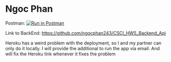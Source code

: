 # Ngoc Phan


Postman:
[![Run in Postman](https://run.pstmn.io/button.svg)](https://god.postman.co/run-collection/35fdabc007772628def0?action=collection%2Fimport#?env%5BHomework5_NgocHan%5D=W3sia2V5IjoiVU5JUVVFX0tFWSIsInZhbHVlIjoidW5pcXVlX2tleSIsImVuYWJsZWQiOnRydWUsInR5cGUiOiJkZWZhdWx0In0seyJrZXkiOiJTRUNSRVRfS0VZIiwidmFsdWUiOiJsYXNqZGhmYWxzamRmIiwiZW5hYmxlZCI6dHJ1ZSwidHlwZSI6ImRlZmF1bHQifSx7ImtleSI6InRva2VuIiwidmFsdWUiOiIiLCJlbmFibGVkIjp0cnVlLCJ0eXBlIjoiYW55In0seyJrZXkiOiJqd3QiLCJ2YWx1ZSI6IiIsImVuYWJsZWQiOmZhbHNlLCJ0eXBlIjoiZGVmYXVsdCJ9XQ==)

Link to BackEnd:
https://github.com/ngocphan243/CSCI_HW5_Backend_Api

Heroku has a weird problem with the deployment, so I and my partner can only do it locally. I will provide the additional to run the app via email. And will fix the Heroku link whenever it fixes the problem

